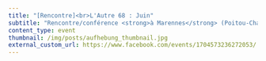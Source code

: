 ```yaml
---
title: "[Rencontre]<br>L'Autre 68 : Juin"
subtitle: "Rencontre/conférence <strong>à Marennes</strong> (Poitou-Charentes) avec <strong>Francis Cousin et James Bryant</strong> les 28 et 29 avril."
content_type: event
thumbnail: /img/posts/aufhebung_thumbnail.jpg
external_custom_url: https://www.facebook.com/events/1704573236272053/
---
```

